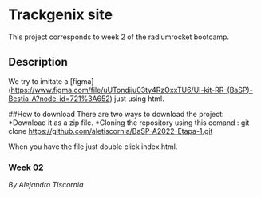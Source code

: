 # Trackgenix site
This project corresponds to week 2 of the radiumrocket bootcamp.

## Description
We try to imitate a [figma] (https://www.figma.com/file/uUTondiju03ty4RzOxxTU6/UI-kit-RR-(BaSP)-Bestia-A?node-id=721%3A652) just using html.

##How to download
There are two ways to download the project:
*Download it as a zip file.
*Cloning the repository using this comand : git clone https://github.com/aletiscornia/BaSP-A2022-Etapa-1.git

When you have the file just double click index.html.
### Week 02

_By Alejandro Tiscornia_